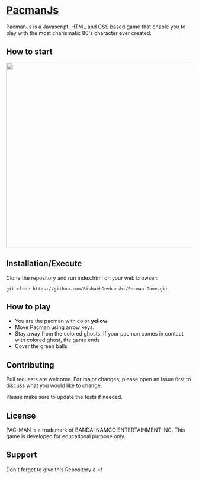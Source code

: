 # [PacmanJs](https://rishabhdevbanshi.github.io/Pacman-Game/)

PacmanJs is a Javascript, HTML and CSS based game that enable you to play with the most charismatic 80's character ever created.


## How to start
<img src="https://github.com/bhavesh1129/Pacman-Game/blob/master/PacmanImage.PNG" width="600" height="500">

## Installation/Execute

Clone the repository and run index.html on your web browser:

```
git clone https://github.com/RishabhDevbanshi/Pacman-Game.git
```

## How to play
<ul>
<li>You are the pacman with color <b>yellow</b>.</li>
<li>Move Pacman using arrow keys.</li>
<li>Stay away from the colored ghosts. If your pacman comes in contact with colored ghost, the game ends</li>
<li>Cover the green balls</li>
</ul>

## Contributing

Pull requests are welcome. For major changes, please open an issue first to discuss what you would like to change.

Please make sure to update the tests if needed.

## License

PAC-MAN is a trademark of BANDAI NAMCO ENTERTAINMENT INC.
This game is developed for educational purpose only.

## Support
 Don't forget to give this Repository a :star:! 
